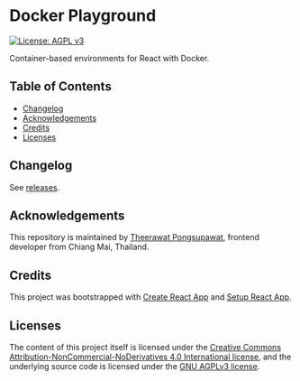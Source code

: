 # Docker Playground

[![License: AGPL v3](https://img.shields.io/badge/License-AGPL%20v3-blue.svg)](https://www.gnu.org/licenses/agpl-3.0 'AGPL v3')

Container-based environments for React with Docker.

## Table of Contents

- [Changelog](#changelog)
- [Acknowledgements](#acknowledgements)
- [Credits](#credits)
- [Licenses](#licenses)

## Changelog

See [releases](https://github.com/rxseven/playground-docker/releases).

## Acknowledgements

This repository is maintained by [Theerawat Pongsupawat](http://www.rxseven.com), frontend developer from Chiang Mai, Thailand.

## Credits

This project was bootstrapped with [Create React App](https://github.com/facebookincubator/create-react-app) and [Setup React App](https://github.com/rxseven/setup-react-app).

## Licenses

The content of this project itself is licensed under the [Creative Commons Attribution-NonCommercial-NoDerivatives 4.0 International license](http://creativecommons.org/licenses/by-nc-nd/4.0/), and the underlying source code is licensed under the [GNU AGPLv3 license](https://www.gnu.org/licenses/agpl-3.0).
